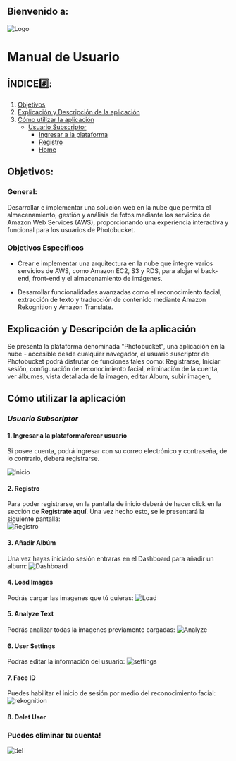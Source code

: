 ## Bienvenido a:

![Logo](PhotoBucketv2.png)

# Manual de Usuario

## ÍNDICE#️⃣:

1. [Objetivos](#objetivos)
2. [Explicación y Descripción de la aplicación](#explicación-y-descripción-de-la-aplicación)
3. [Cómo utilizar la aplicación](#cómo-utilizar-la-aplicación)
   - [Usuario Subscriptor](#usuario-subscriptor)
     - [Ingresar a la plataforma](#1-ingresar-a-la-plataforma)
     - [Registro](#2-registro)
     - [Home](#3-home)

## Objetivos:

### General:

Desarrollar e implementar una solución web en la nube que permita el almacenamiento, gestión y análisis de fotos mediante los servicios de Amazon Web Services (AWS), proporcionando una experiencia interactiva y funcional para los usuarios de Photobucket.

### Objetivos Específicos

- Crear e implementar una arquitectura en la nube que integre varios servicios de AWS, como Amazon EC2, S3 y RDS, para alojar el back-end, front-end y el almacenamiento de imágenes.

- Desarrollar funcionalidades avanzadas como el reconocimiento facial, extracción de texto y traducción de contenido mediante Amazon Rekognition y Amazon Translate​.

## Explicación y Descripción de la aplicación

Se presenta la plataforma denominada "Photobucket", una aplicación en la nube - accesible desde cualquier navegador, el usuario suscriptor de Photobucket podrá disfrutar de funciones tales como:
Registrarse, Iniciar sesión, configuración de reconocimiento facial, eliminación de la cuenta, ver álbumes, vista detallada de la imagen, editar Album, subir imagen,

## Cómo utilizar la aplicación

### _Usuario Subscriptor_

#### 1. Ingresar a la plataforma/crear usuario

Si posee cuenta, podrá ingresar con su correo electrónico y contraseña, de lo contrario, deberá registrarse.

![Inicio](./img_user/signin.png)

#### 2. Registro

Para poder registrarse, en la pantalla de inicio deberá de hacer click en la sección de **Regístrate aquí**. Una vez hecho esto, se le presentará la siguiente pantalla:
<br>
![Registro](./img_user/inicio.png)

#### 3. Añadir Albúm

Una vez hayas iniciado sesión entraras en el Dashboard para añadir un album:
![Dashboard](./img_user/dashboard.png)

#### 4. Load Images

Podrás cargar las imagenes que tú quieras:
![Load](./img_user/load.jpeg)

#### 5. Analyze Text

Podrás analizar todas la imagenes previamente cargadas:
![Analyze](./img_user/analyze.png)

#### 6. User Settings

Podrás editar la información del usuario:
![settings](./img_user/settings.png)

#### 7. Face ID

Puedes habilitar el inicio de sesión por medio del reconocimiento facial:
![rekognition](./img_user/faceid.png)

#### 8. Delet User

### Puedes eliminar tu cuenta!

![del](./img_user/delete.png)
